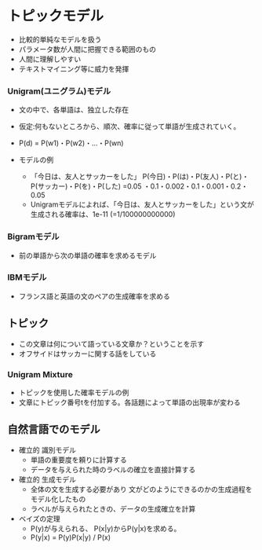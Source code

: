# トピックモデル
* 比較的単純なモデルを扱う
* パラメータ数が人間に把握できる範囲のもの
* 人間に理解しやすい
* テキストマイニング等に威力を発揮

### Unigram(ユニグラム)モデル
* 文の中で、各単語は、独立した存在
* 仮定:何もないところから、順次、確率に従って単語が生成されていく。
* P(d) = P(w1)・P(w2)・...・P(wn)

* モデルの例
  * 「今日は、友人とサッカーをした」 P(今日)・P(は)・P(友人)・P(と)・P(サッカー)・P(を)・P(した) =0.05 ・0.1・0.002・0.1・0.001・0.2・0.05
  * Unigramモデルによれば、「今日は、友人とサッカーをした」という文が 生成される確率は、1e-11 (=1/100000000000)

### Bigramモデル
* 前の単語から次の単語の確率を求めるモデル
### IBMモデル
* フランス語と英語の文のペアの生成確率を求める

## トピック 
* この文章は何について語っている文章か？ということを示す 
* オフサイドはサッカーに関する話をしている

### Unigram Mixture
* トピックを使用した確率モデルの例
* 文章にトピック番号tを付加する。各話題によって単語の出現率が変わる

## 自然言語でのモデル
* 確立的 識別モデル
  * 単語の重要度を頼りに計算する
  * データを与えられた時のラベルの確立を直接計算する
* 確立的 生成モデル
  * 全体の文を生成する必要があり 文がどのようにできるのかの生成過程をモデル化したもの
  * ラベルが与えられたときの、データの生成確立を計算
* ベイズの定理
  * P(y)が与えられる、 P(x|y)からP(y|x)を求める。
  * P(y|x) = P(y)P(x|y) / P(x)

